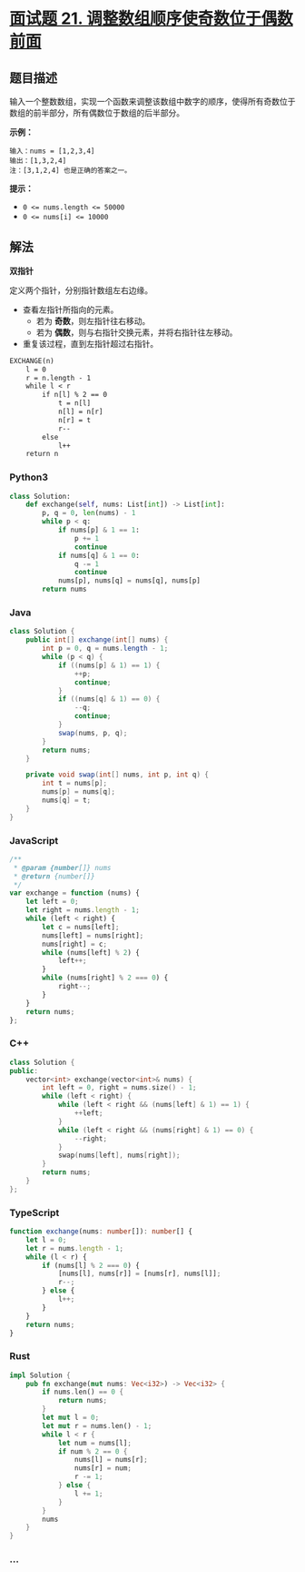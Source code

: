 # [面试题 21. 调整数组顺序使奇数位于偶数前面](https://leetcode-cn.com/problems/diao-zheng-shu-zu-shun-xu-shi-qi-shu-wei-yu-ou-shu-qian-mian-lcof/)

## 题目描述

输入一个整数数组，实现一个函数来调整该数组中数字的顺序，使得所有奇数位于数组的前半部分，所有偶数位于数组的后半部分。

**示例：**

```
输入：nums = [1,2,3,4]
输出：[1,3,2,4]
注：[3,1,2,4] 也是正确的答案之一。
```

**提示：**

- `0 <= nums.length <= 50000`
- `0 <= nums[i] <= 10000`

## 解法

**双指针**

定义两个指针，分别指针数组左右边缘。
- 查看左指针所指向的元素。
    - 若为 **奇数**，则左指针往右移动。
    - 若为 **偶数**，则与右指针交换元素，并将右指针往左移动。
- 重复该过程，直到左指针超过右指针。

```txt
EXCHANGE(n)
    l = 0
    r = n.length - 1
    while l < r
        if n[l] % 2 == 0
            t = n[l]
            n[l] = n[r]
            n[r] = t
            r--
        else 
            l++
    return n
```

<!-- tabs:start -->

### **Python3**

```python
class Solution:
    def exchange(self, nums: List[int]) -> List[int]:
        p, q = 0, len(nums) - 1
        while p < q:
            if nums[p] & 1 == 1:
                p += 1
                continue
            if nums[q] & 1 == 0:
                q -= 1
                continue
            nums[p], nums[q] = nums[q], nums[p]
        return nums
```

### **Java**

```java
class Solution {
    public int[] exchange(int[] nums) {
        int p = 0, q = nums.length - 1;
        while (p < q) {
            if ((nums[p] & 1) == 1) {
                ++p;
                continue;
            }
            if ((nums[q] & 1) == 0) {
                --q;
                continue;
            }
            swap(nums, p, q);
        }
        return nums;
    }

    private void swap(int[] nums, int p, int q) {
        int t = nums[p];
        nums[p] = nums[q];
        nums[q] = t;
    }
}
```

### **JavaScript**

```js
/**
 * @param {number[]} nums
 * @return {number[]}
 */
var exchange = function (nums) {
    let left = 0;
    let right = nums.length - 1;
    while (left < right) {
        let c = nums[left];
        nums[left] = nums[right];
        nums[right] = c;
        while (nums[left] % 2) {
            left++;
        }
        while (nums[right] % 2 === 0) {
            right--;
        }
    }
    return nums;
};
```

### **C++**

```cpp
class Solution {
public:
    vector<int> exchange(vector<int>& nums) {
        int left = 0, right = nums.size() - 1;
        while (left < right) {
            while (left < right && (nums[left] & 1) == 1) {
                ++left;
            }
            while (left < right && (nums[right] & 1) == 0) {
                --right;
            }
            swap(nums[left], nums[right]);
        }
        return nums;
    }
};
```

### **TypeScript**

```ts
function exchange(nums: number[]): number[] {
    let l = 0;
    let r = nums.length - 1;
    while (l < r) {
        if (nums[l] % 2 === 0) {
            [nums[l], nums[r]] = [nums[r], nums[l]];
            r--;
        } else {
            l++;
        }
    }
    return nums;
}
```

### **Rust**

```rust
impl Solution {
    pub fn exchange(mut nums: Vec<i32>) -> Vec<i32> {
        if nums.len() == 0 {
            return nums;
        }
        let mut l = 0;
        let mut r = nums.len() - 1;
        while l < r {
            let num = nums[l];
            if num % 2 == 0 {
                nums[l] = nums[r];
                nums[r] = num;
                r -= 1;
            } else {
                l += 1;
            }
        }
        nums
    }
}
```

### **...**

```

```

<!-- tabs:end -->

